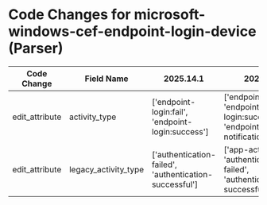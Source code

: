 # Code Changes for microsoft-windows-cef-endpoint-login-device (Parser)

| Code Change | Field Name | 2025.14.1 | 2025.15.1 |
|-------------|------------|-----------|------------|
| edit_attribute | activity_type | ['endpoint-login:fail', 'endpoint-login:success'] | ['endpoint-login:fail', 'endpoint-login:success', 'endpoint-notification:success'] |
| edit_attribute | legacy_activity_type | ['authentication-failed', 'authentication-successful'] | ['app-activity', 'authentication-failed', 'authentication-successful'] |